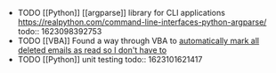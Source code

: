 - TODO [[Python]] [[argparse]] library for CLI applications https://realpython.com/command-line-interfaces-python-argparse/
  todo:: 1623098392753
- TODO [[VBA]] Found a way through VBA to [automatically mark all deleted emails as read so I don't have to](https://www.extendoffice.com/documents/outlook/1931-outlook-auto-mark-deleted-email-as-read.html)
- TODO [[Python]] unit testing
  todo:: 1623101621417